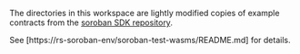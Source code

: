 The directories in this workspace are lightly modified copies of example
contracts from the [soroban SDK repository](https://github.com/stellar/rs-soroban-sdk).

See [https://rs-soroban-env/soroban-test-wasms/README.md] for details.
